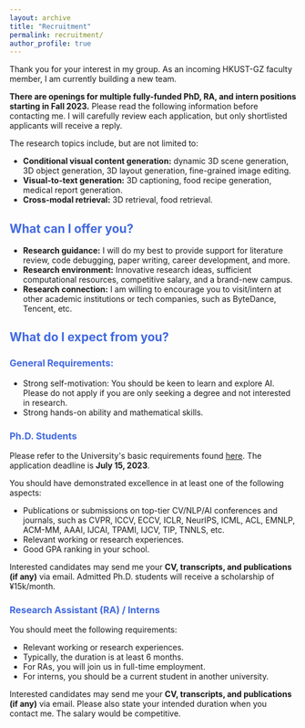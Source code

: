 ```yaml
---
layout: archive
title: "Recruitment"
permalink: recruitment/
author_profile: true
---
```



Thank you for your interest in my group. As an incoming HKUST-GZ faculty member, I am currently building a new team. 

**There are openings for multiple fully-funded PhD, RA, and intern positions starting in Fall 2023.** Please read the following information before contacting me. I will carefully review each application, but only shortlisted applicants will receive a reply.

The research topics include, but are not limited to:
- **Conditional visual content generation:** dynamic 3D scene generation, 3D object generation, 3D layout generation, fine-grained image editing.
- **Visual-to-text generation:** 3D captioning, food recipe generation, medical report generation.
- **Cross-modal retrieval:** 3D retrieval, food retrieval.

## <font color=RoyalBlue>What can I offer you?</font>
- **Research guidance:** I will do my best to provide support for literature review, code debugging, paper writing, career development, and more.
- **Research environment:** Innovative research ideas, sufficient computational resources, competitive salary, and a brand-new campus.
- **Research connection:** I am willing to encourage you to visit/intern at other academic institutions or tech companies, such as ByteDance, Tencent, etc.

## <font color=RoyalBlue>What do I expect from you?</font>

### <font color=RoyalBlue>General Requirements:</font>
- Strong self-motivation: You should be keen to learn and explore AI. Please do not apply if you are only seeking a degree and not interested in research.
- Strong hands-on ability and mathematical skills.


### <font color=RoyalBlue>Ph.D. Students</font>
Please refer to the University's basic requirements found [here](https://hkust-gz.edu.cn/admissions/). The application deadline is **July 15, 2023**.

You should have demonstrated excellence in at least one of the following aspects:


- Publications or submissions on top-tier CV/NLP/AI conferences and journals, such as CVPR, ICCV, ECCV, ICLR, NeurIPS, ICML, ACL, EMNLP, ACM-MM, AAAI, IJCAI, TPAMI, IJCV, TIP, TNNLS, etc.
- Relevant working or research experiences.
- Good GPA ranking in your school.

Interested candidates may send me your **CV, transcripts, and publications (if any)** via email. Admitted Ph.D. students will receive a scholarship of ¥15k/month.


### <font color=RoyalBlue>Research Assistant (RA) / Interns</font>

You should meet the following requirements:

- Relevant working or research experiences.
- Typically, the duration is at least 6 months.
- For RAs, you will join us in full-time employment.
- For interns, you should be a current student in another university.

Interested candidates may send me your **CV, transcripts, and publications (if any)** via email. Please also state your intended duration when you contact me. The salary would be competitive.
